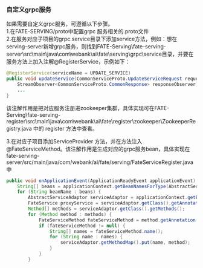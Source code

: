 
### 自定义grpc服务
如果需要自定义grpc服务，可遵循以下步骤。  
1.在FATE-SERVING/proto中配置grpc 服务相关的.proto文件  
2.在服务对应子项目的grpc.service目录下添加service方法，例如：想在serving-server新增grpc服务，则找到FATE-Serving\fate-serving-server\src\main\java\com\webank\ai\fate\serving\grpc\service目录，并要在服务方法上加入注解@RegisterService，示例如下：  
```java
@RegisterService(serviceName = UPDATE_SERVICE)
public void updateService(CommonServiceProto.UpdateServiceRequest request, 
    StreamObserver<CommonServiceProto.CommonResponse> responseObserver) {
    ...
}

```
该注解作用是把对应服务注册进zookeeper集群，具体实现可在FATE-Serving\fate-serving-register\src\main\java\com\webank\ai\fate\register\zookeeper\ZookeeperRegistry.java
中的 register 方法中查看。

3.在对应子项目添加ServiceProvider 方法，并在方法注入@FateServiceMethod。该注解作用是生成对应的grpc服务bean，具体实现在fate-serving-server/src/main/java/com/webank/ai/fate/serving/FateServiceRegister.java中
```java
public void onApplicationEvent(ApplicationReadyEvent applicationEvent) {
    String[] beans = applicationContext.getBeanNamesForType(AbstractServiceAdaptor.class);
    for (String beanName : beans) {
        AbstractServiceAdaptor serviceAdaptor = applicationContext.getBean(beanName, AbstractServiceAdaptor.class);
        FateService proxyService = serviceAdaptor.getClass().getAnnotation(FateService.class);
        Method[] methods = serviceAdaptor.getClass().getMethods();
        for (Method method : methods) {
            FateServiceMethod fateServiceMethod = method.getAnnotation(FateServiceMethod.class);
            if (fateServiceMethod != null) {
                String[] names = fateServiceMethod.name();
                for (String name : names) {
                    serviceAdaptor.getMethodMap().put(name, method);
                }
            }
        }

```

